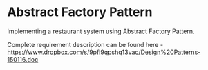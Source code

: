 # Abstract Factory Pattern

Implementing a restaurant system using Abstract Factory Pattern.

Complete requirement description can be found here - https://www.dropbox.com/s/9pfl9qpshq13vac/Design%20Patterns-150116.doc
